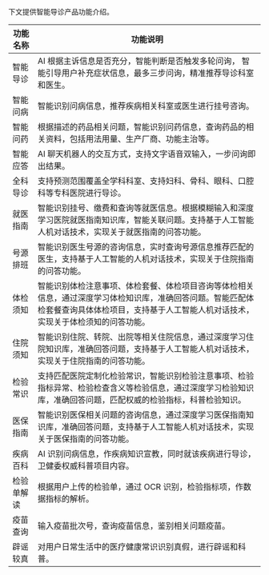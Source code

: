 下文提供智能导诊产品功能介绍。

<table >
<thead>
<tr>
<th  colspan="1">功能名称</th>
<th>功能说明</th>
</tr>
</thead>
<tbody>
<tr>
<tr>
<td style="
    width: 10%;
">智能导诊</td>
<td >AI 根据主诉信息是否充分，智能判断是否触发多轮问询，
智能引导用户补充症状信息，最多三步问询，精准推荐导诊科室和医生。
</td>
</tr>
<tr>
 <td>智能问病</td>
<td >智能识别问病信息，推荐疾病相关科室或医生进行挂号咨询。
</td>
</tr>
<tr>
 <td>智能问药</td>
<td >根据描述的药品相关问题，智能识别问药信息，查询药品的相关资料，包括用法用量、生产厂商、功能主治等。
</td>
</tr>
<tr>
<td>智能应答</td>
<td >AI 聊天机器人的交互方式，支持文字语音双输入，一步问询即出结果。
</td>
</tr>
<tr>
 <td>全科导诊</td>
<td >支持预测范围覆盖全学科科室、支持妇科、骨科、眼科、口腔科等专科医院进行导诊。
</td>
</tr>
<tr>
 <td>就医指南</td>
<td >智能识别挂号、缴费和查询等就医信息。根据模糊输入和深度学习医院就医指南知识库，智能关联问题。支持基于人工智能人机对话技术，实现关于就医指南的问答功能。
</td>
</tr>
<tr>
 <td>号源排班</td>
<td >智能识别医生号源的咨询信息，实时查询号源信息推荐匹配的医生，支持基于人工智能的人机对话技术，实现关于住院指南的问答功能。
</td>
</tr>
<tr>
 <td>体检须知</td>
<td >智能识别体检注意事项、体检套餐、体检项目咨询等体检相关信息，通过深度学习体检知识库，准确回答问题。智能匹配体检套餐查询具体体检项目，支持基于人工智能人机对话技术，实现关于体检须知的问答功能。
</td>
</tr>
<tr>
 <td>住院须知</td>
<td >智能识别住院、转院、出院等相关住院信息，通过深度学习住院知识库，准确回答问题，支持基于人工智能人机对话技术，实现关于住院指南的问答功能。
</td>
</tr>
<tr>
 <td>检验常识</td>
<td >支持匹配医院定制化检验常识，智能识别检验注意事项、检验指标异常、检验检查含义等检验信息，通过深度学习检验知识库，准确回答问题，匹配权威的检验指标，科普检验知识。
</td>
</tr>
<tr>
 <td>医保指南</td>
<td >智能识别医保相关问题的咨询信息，通过深度学习医保指南知识库，准确回答问题，支持基于人工智能人机对话技术，实现关于医保指南的问答功能。
</td>
</tr>
<tr>
 <td>疾病百科</td>
<td >AI 识别问病信息，作疾病知识宣教，同时就该疾病进行导诊，卫健委权威科普项目内容。
</td>
</tr>
<tr>
 <td>检验单解读</td>
<td >根据用户上传的检验单，通过 OCR 识别，检验指标项，作数据指标的解析。
</td>
</tr>
<tr>
 <td>疫苗查询</td>
<td >输入疫苗批次号，查询疫苗信息，鉴别相关问题疫苗。
</td>
</tr>
<tr>
 <td>辟谣较真</td>
<td >对用户日常生活中的医疗健康常识识别真假，进行辟谣和科普。
</td>
</tr>
</tbody></table>





